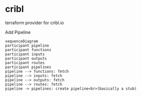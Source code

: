 # cribl
terraform provider for cribl.io


Add Pipeline

```mermaid
sequenceDiagram
participant pipeline
participant functions
participant inputs
participant outputs
participant routes
participant pipelines
pipeline --> functions: fetch
pipeline --> inputs: fetch
pipeline --> outputs: fetch
pipeline --> routes: fetch
pipeline -> pipelines: create pipeline<br>(basically a stub)
```
